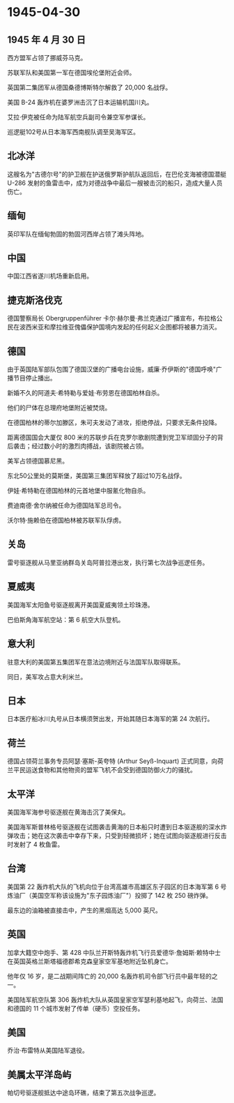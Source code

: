 # 1945-04-30

## 1945 年 4 月 30 日

西方盟军占领了挪威芬马克。

苏联军队和美国第一军在德国埃伦堡附近会师。

英国第二集团军从德国桑德博斯特尔解救了 20,000 名战俘。

美国 B-24 轰炸机在婆罗洲击沉了日本运输机国川丸。

艾拉·伊克被任命为陆军航空兵副司令兼空军参谋长。

巡逻艇102号从日本海军西南舰队调至吴海军区。

## 北冰洋

这艘名为"古德尔号"的护卫舰在护送俄罗斯护航队返回后，在巴伦支海被德国潜艇
U-286
发射的鱼雷击中，成为对德战争中最后一艘被击沉的船只，造成大量人员伤亡。

## 缅甸

英印军队在缅甸勃固的勃固河西岸占领了滩头阵地。

## 中国

中国江西省遂川机场重新启用。

## 捷克斯洛伐克

德国警察局长 Obergruppenführer
卡尔·赫尔曼·弗兰克通过广播宣布，布拉格公民在波西米亚和摩拉维亚傀儡保护国境内发起的任何起义企图都将被暴力消灭。

## 德国

由于英国陆军部队包围了德国汉堡的广播电台设施，威廉·乔伊斯的"德国呼唤"广播节目停止播出。

新婚不久的阿道夫·希特勒与爱娃·布劳恩在德国柏林自杀。

他们的尸体在总理府地堡附近被焚烧。

在德国柏林的蒂尔加滕区，朱可夫发动了进攻，拒绝停战，只要求无条件投降。

距离德国国会大厦仅 800
米的苏联步兵在克罗尔歌剧院遭到党卫军顽固分子的背后袭击；经过数小时的激烈肉搏战，该剧院被占领。

美军占领德国慕尼黑。

东北50公里处的莫斯堡，美国第三集团军释放了超过10万名战俘。

伊娃·希特勒在德国柏林的元首地堡中服氰化物自杀。

费迪南德·舍尔纳被任命为德国陆军总司令。

沃尔特·施赖伯在德国柏林被苏联军队俘虏。

## 关岛

雷号驱逐舰从马里亚纳群岛关岛阿普拉港出发，执行第七次战争巡逻任务。

## 夏威夷

美国海军太阳鱼号驱逐舰离开美国夏威夷领土珍珠港。

巴伯斯角海军航空站：第 6 航空大队登机。

## 意大利

驻意大利的美国第五集团军在意法边境附近与法国军队取得联系。

同日，美军攻占意大利米兰。

## 日本

日本医疗船冰川丸号从日本横须贺出发，开始其随日本海军的第 24 次航行。

## 荷兰

德国占领荷兰事务专员阿瑟·塞斯-英夸特 (Arthur Seyß-Inquart)
正式同意，向荷兰平民运送食物和其他物资的盟军飞机不会受到德国防御火力的骚扰。

## 太平洋

美国海军海参号驱逐舰在黄海击沉了美保丸。

美国海军斯普林格号驱逐舰在试图袭击黄海的日本船只时遭到日本驱逐舰的深水炸弹攻击；她在这次袭击中幸存下来，只受到轻微损坏；她在试图向驱逐舰进行反击时发射了
4 枚鱼雷。

## 台湾

美国第 22 轰炸机大队的飞机向位于台湾高雄市高雄区东子园区的日本海军第 6
号炼油厂（美国空军称该设施为"东子园炼油厂"）投掷了 142 枚 250 磅炸弹。

最东边的油箱被直接击中，产生的黑烟高达 5,000 英尺。

## 英国

加拿大籍空中炮手、第 428
中队兰开斯特轰炸机飞行员爱德华·詹姆斯·赖特中士在英国英格兰斯塔福德郡希克森皇家空军基地附近坠机身亡。

他年仅 16 岁，是二战期间阵亡的 20,000
名轰炸机司令部飞行员中最年轻的之一。

美国陆军航空队第 306
轰炸机大队从英国皇家空军瑟利基地起飞，向荷兰、法国和德国的 11
个城市发射了传单（硬币）空投任务。

## 美国

乔治·布雷特从美国陆军退役。

## 美属太平洋岛屿

帕切号驱逐舰抵达中途岛环礁，结束了第五次战争巡逻。



